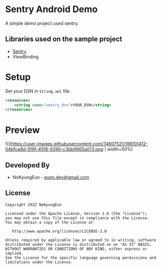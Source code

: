 # Sentry Android Demo

A simple demo project used sentry.

Libraries used on the sample project
------------------------------------
* [Sentry](https://github.com/getsentry/sentry-java)
* ViewBinding

# Setup
Set your DSN in `String.xml` file.
```xml
<resources>
    <string name="sentry_dsn">YOUR_DSN</string>
</resources>
```

# Preview
![](https://user-images.githubusercontent.com/74607521/198101412-04bfce8d-5f9f-45f8-9390-c3bb9965a013.png | width=50%)

Developed By
------------------------------------
* NoKyungEun - <eunn.dev@gmail.com>

License
------------------------------------
    Copyright 2022 NoKyungEun

    Licensed under the Apache License, Version 2.0 (the "License");
    you may not use this file except in compliance with the License.
    You may obtain a copy of the License at

       http://www.apache.org/licenses/LICENSE-2.0

    Unless required by applicable law or agreed to in writing, software
    distributed under the License is distributed on an "AS IS" BASIS,
    WITHOUT WARRANTIES OR CONDITIONS OF ANY KIND, either express or implied.
    See the License for the specific language governing permissions and
    limitations under the License.
